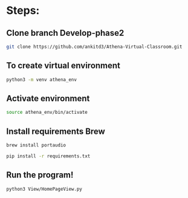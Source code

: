 # Steps:

## Clone branch Develop-phase2
```bash
git clone https://github.com/ankitd3/Athena-Virtual-Classroom.git
```

## To create virtual environment
```bash
python3 -m venv athena_env
```

## Activate environment
```bash
source athena_env/bin/activate
```

## Install requirements Brew

```bash
brew install portaudio
```

```bash
pip install -r requirements.txt
```

## Run the program!

```bash
python3 View/HomePageView.py
```
